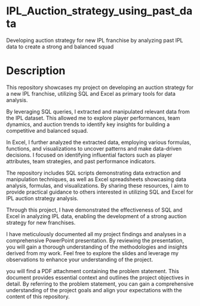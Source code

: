 # IPL_Auction_strategy_using_past_data
Developing auction strategy for new IPL franchise by analyzing past IPL data to create a strong and balanced squad

# Description


This repository showcases my project on developing an auction strategy for a new IPL franchise, utilizing SQL and Excel as primary tools for data analysis.

By leveraging SQL queries, I extracted and manipulated relevant data from the IPL dataset. This allowed me to explore player performances, team dynamics, and auction trends to identify key insights for building a competitive and balanced squad.

In Excel, I further analyzed the extracted data, employing various formulas, functions, and visualizations to uncover patterns and make data-driven decisions. I focused on identifying influential factors such as player attributes, team strategies, and past performance indicators.

The repository includes SQL scripts demonstrating data extraction and manipulation techniques, as well as Excel spreadsheets showcasing data analysis, formulas, and visualizations. By sharing these resources, I aim to provide practical guidance to others interested in utilizing SQL and Excel for IPL auction strategy analysis.

Through this project, I have demonstrated the effectiveness of SQL and Excel in analyzing IPL data, enabling the development of a strong auction strategy for new franchises.

I have meticulously documented all my project findings and analyses in a comprehensive PowerPoint presentation. By reviewing the presentation, you will gain a thorough understanding of the methodologies and insights derived from my work. Feel free to explore the slides and leverage my observations to enhance your understanding of the project.

you will find a PDF attachment containing the problem statement. This document provides essential context and outlines the project objectives in detail. By referring to the problem statement, you can gain a comprehensive understanding of the project goals and align your expectations with the content of this repository.
